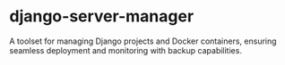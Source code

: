 # django-server-manager
A toolset for managing Django projects and Docker containers, ensuring seamless deployment and monitoring with backup capabilities.
